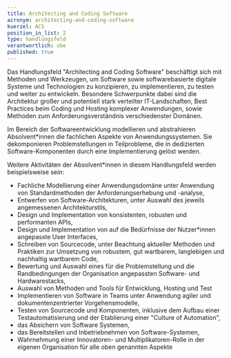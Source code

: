 ```yaml
---
title: Architecting and Coding Software
acronym: architecting-and-coding-software
kuerzel: ACS
position_in_list: 2
type: handlungsfeld
verantwortlich: sbe
published: true
---
```


Das Handlungsfeld "Architecting and Coding Software" beschäftigt sich mit Methoden und Werkzeugen, um Software sowie
 softwarebasierte digitale Systeme und Technologien zu konzipieren, zu implementieren, zu testen und weiter zu entwickeln. Besondere Schwerpunkte dabei sind die Architektur großer und potentiell stark verteilter IT-Landschaften, Best Practices beim Coding und Hosting komplexer Anwendungen, sowie Methoden zum Anforderungsverständnis verschiedenster Domänen. 

Im Bereich der Softwareentwicklung modellieren und abstrahieren Absolvent\*innen die fachlichen Aspekte von 
Anwendungssystemen. Sie dekomponieren Problemstellungen in Teilprobleme, die in dedizierten Software-Komponenten 
durch eine Implementierung gelöst werden. 

Weitere Aktivitäten der Absolvent\*innen in diesem Handlungsfeld 
werden beispielsweise sein:

* Fachliche Modellierung einer Anwendungsdomäne unter Anwendung von Standardmethoden der Anforderungserhebung und -analyse,
* Entwerfen von Software-Architekturen, unter Auswahl des jeweils angemessenen Architekturstils,
* Design und Implementation von konsistenten, robusten und performanten APIs,
* Design und Implementation von auf die Bedürfnisse der Nutzer*innen angepasste User Interfaces, 
* Schreiben von Sourcecode, unter Beachtung aktueller Methoden und Praktiken zur Umsetzung von robustem, gut wartbarem, langlebigen und nachhaltig wartbarem Code,
* Bewertung und Auswahl eines für die Problemstellung und die Randbedingungen der Organisation angepassten Software- und Hardwarestacks,
* Auswahl von Methoden und Tools für Entwicklung, Hosting und Test
* Implementieren von Software in Teams unter Anwendung agiler und dokumentenzentrierter Vorgehensmodelle,
* Testen von Sourcecode und Komponenten, inklusive dem Aufbau einer Testautomatisierung und der Etablierung einer "Culture of Automation",
* das Absichern von Software Systemen,
* das Bereitstellen und Inbetriebnehmen von Software-Systemen,
* Wahrnehmung einer Innovatoren- und Multiplikatoren-Rolle in der eigenen Organisation für alle oben genannten Aspekte 




